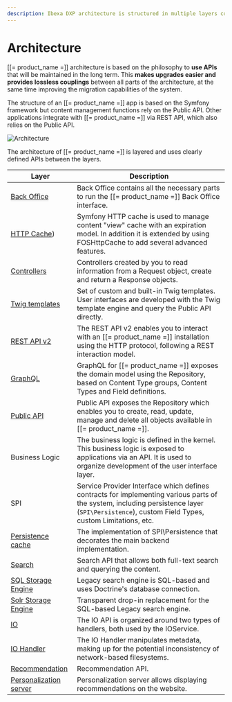 ```yaml
---
description: Ibexa DXP architecture is structured in multiple layers connected by APIs.
---
```


# Architecture

[[= product_name =]] architecture is based on the philosophy to **use APIs** that will be maintained in the long term. This **makes upgrades easier and provides lossless couplings** between all parts of the architecture, at the same time improving the migration capabilities of the system.

The structure of an [[= product_name =]] app is based on the Symfony framework
but content management functions rely on the Public API.
Other applications integrate with [[= product_name =]] via REST API, which also relies on the Public API.

![Architecture](architecture.png "Architecture")

The architecture of [[= product_name =]] is layered and uses clearly defined APIs between the layers.

|Layer|Description|
|-----|-----------|
|[Back Office](back_office_configuration.md)|Back Office contains all the necessary parts to run the [[= product_name =]] Back Office interface.|
|[HTTP Cache](http_cache.md))|Symfony HTTP cache is used to manage content "view" cache with an expiration model. In addition it is extended by using FOSHttpCache to add several advanced features.|
|[Controllers](controllers.md)|Controllers created by you to read information from a Request object, create and return a Response objects.|
|[Twig templates](twig_function_reference.md)|Set of custom and built-in Twig templates. User interfaces are developed with the Twig template engine and query the Public API directly.|
|[REST API v2](rest_api_usage.md)|The REST API v2 enables you to interact with an [[= product_name =]] installation using the HTTP protocol, following a REST interaction model.|
|[GraphQL](graphql.md)|GraphQL for [[= product_name =]] exposes the domain model using the Repository, based on Content Type groups, Content Types and Field definitions.|
|[Public API](php_api.md)|Public API exposes the Repository which enables you to create, read, update, manage and delete all objects available in [[= product_name =]].|
|Business Logic|The business logic is defined in the kernel. This business logic is exposed to applications via an API. It is used to organize development of the user interface layer.|
|SPI|Service Provider Interface which defines contracts for implementing various parts of the system, including persistence layer (`SPI\Persistence`), custom Field Types, custom Limitations, etc.|
|[Persistence cache](persistence_cache.md)|The implementation of SPI\Persistence that decorates the main backend implementation.|
|[Search](search.md)|Search API that allows both full-text search and querying the content.|
|[SQL Storage Engine](search.md#legacy-search-engine)|Legacy search engine is SQL-based and uses Doctrine's database connection.|
|[Solr Storage Engine](solr_overview.md)|Transparent drop-in replacement for the SQL-based Legacy search engine.|
|[IO](file_management.md#native-io-handler)|The IO API is organized around two types of handlers, both used by the IOService.|
|[IO Handler](clustering.md#dfs-io-handler)|The IO Handler manipulates metadata, making up for the potential inconsistency of network-based filesystems.|
|[Recommendation](enable_personalization.md)|Recommendation API.|
|[Personalization server](enable_personalization.md)|Personalization server allows displaying recommendations on the website.|
